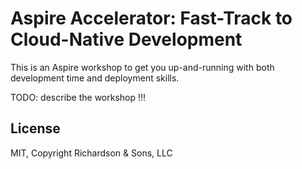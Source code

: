 Aspire Accelerator: Fast-Track to Cloud-Native Development
==========================================================

This is an Aspire workshop to get you up-and-running with both development time and deployment skills.






TODO: describe the workshop !!!











License
-------

MIT, Copyright Richardson & Sons, LLC
